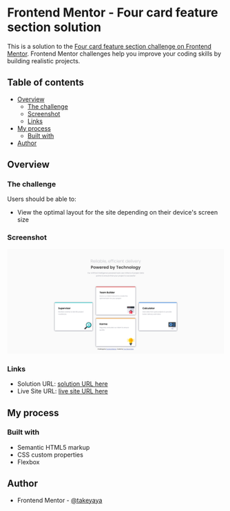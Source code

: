 # Frontend Mentor - Four card feature section solution

This is a solution to the [Four card feature section challenge on Frontend Mentor](https://www.frontendmentor.io/challenges/four-card-feature-section-weK1eFYK). Frontend Mentor challenges help you improve your coding skills by building realistic projects.

## Table of contents

- [Overview](#overview)
  - [The challenge](#the-challenge)
  - [Screenshot](#screenshot)
  - [Links](#links)
- [My process](#my-process)
  - [Built with](#built-with)
- [Author](#author)

## Overview

### The challenge

Users should be able to:

- View the optimal layout for the site depending on their device's screen size

### Screenshot

![](./screenshot.jpg)

### Links

- Solution URL: [solution URL here](https://github.com/ttakeyaya/four-card-feature)
- Live Site URL: [live site URL here](https://ttakeyaya.github.io/four-card-feature/)

## My process

### Built with

- Semantic HTML5 markup
- CSS custom properties
- Flexbox

## Author

- Frontend Mentor - [@takeyaya](https://www.frontendmentor.io/profile/ttakeyaya)
